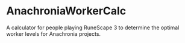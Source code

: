 # AnachroniaWorkerCalc
A calculator for people playing RuneScape 3 to determine the optimal worker levels for Anachronia projects.
